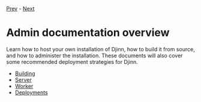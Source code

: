 [Prev](/api/variables) - [Next](/admin/building)

# Admin documentation overview

Learn how to host your own installation of Djinn, how to build it from source,
and how to administer the installation. These documents will also cover some
recommended deployment strategies for Djinn.

* [Building](/admin/building)
* [Server](/admin/server)
* [Worker](/admin/worker)
* [Deployments](/admin/deployments)
